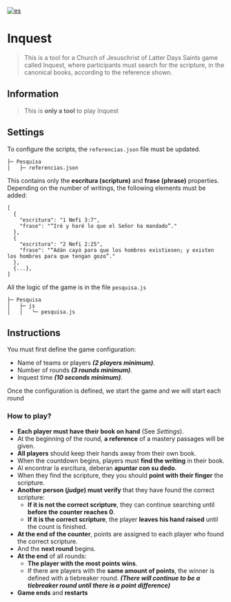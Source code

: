 [![es](https://img.shields.io/badge/lang-es-yellow.svg)](https://github.com/Dishel/Pesquisa/README-ES.md)

# Inquest

> This is a tool for a Church of Jesuschrist of Latter Days Saints game called Inquest, where participants must search for the scripture, in the canonical books, according to the reference shown.

## Information

> This is **only a tool** to play Inquest

## Settings

To configure the scripts, the <code>referencias.json</code> file must be updated.

```
├─ Pesquisa
|   ├─ referencias.json

```

This contains only the **escritura (scripture)** and **frase (phrase)** properties. Depending on the number of writings, the following elements must be added:

```
[
  {
    "escritura": "1 Nefi 3:7",
    "frase": "“Iré y haré lo que el Señor ha mandado”."
  },
  {
    "escritura": "2 Nefi 2:25",
    "frase": "“Adán cayó para que los hombres existiesen; y existen los hombres para que tengan gozo”."
  },
  {...},
]
```

All the logic of the game is in the file <code>pesquisa.js</code>

```
├─ Pesquisa
│   ├─ js
│   │   └─ pesquisa.js
```

## Instructions

You must first define the game configuration:

- Name of teams or players **_(2 players minimum)_**.
- Number of rounds **_(3 rounds minimum)_**.
- Inquest time **_(10 seconds minimum)_**.

Once the configuration is defined, we start the game and we will start each round

### How to play?

- **Each player must have their book on hand** (See _Settings_).
- At the beginning of the round, **a reference** of a mastery passages will be given.
- **All players** should keep their hands away from their own book.
- When the countdown begins, players must **find the writing** in their book.
- Al encontrar la esrcitura, deberan **apuntar con su dedo**.
- When they find the scripture, they you should **point with their finger** the scripture.
- **Another person (_judge_) must verify** that they have found the correct scripture:
  - **If it is not the correct scripture**, they can continue searching until **before the counter reaches 0**.
  - **If it is the correct scripture**, the player **leaves his hand raised** until the count is finished.
- **At the end of the counter**, points are assigned to each player who found the correct scripture.
- And the **next round** begins.
- **At the end** of all rounds:
  - **The player with the most points wins**.
  - If there are players with the **same amount of points**, the winner is defined with a tiebreaker round. ***(There will continue to be a tiebreaker round until there is a point difference)***
- **Game ends** and **restarts**
